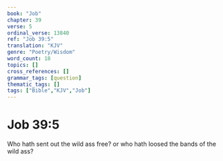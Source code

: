 ```yaml
---
book: "Job"
chapter: 39
verse: 5
ordinal_verse: 13840
ref: "Job 39:5"
translation: "KJV"
genre: "Poetry/Wisdom"
word_count: 18
topics: []
cross_references: []
grammar_tags: [question]
thematic_tags: []
tags: ["Bible","KJV","Job"]
---
```


# Job 39:5

Who hath sent out the wild ass free? or who hath loosed the bands of the wild ass?
